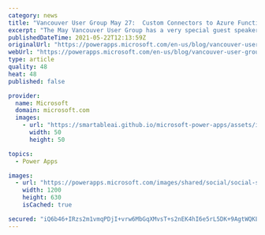 ```yaml
---
category: news
title: "Vancouver User Group May 27:  Custom Connectors to Azure Functions and Power Platform Certifications by Shannon Lindsay"
excerpt: "The May Vancouver User Group has a very special guest speaker, Shannon Lindsay from the Microsoft certification team! After the meeting kick off by noted Power Platform expert and Microsoft Business Applications MVP Scott Durow and Microsoft Technical specialist Ali Sharifi covering the highlights of"
publishedDateTime: 2021-05-22T12:13:59Z
originalUrl: "https://powerapps.microsoft.com/en-us/blog/vancouver-user-group-may-27-custom-connectors-to-azure-functions-and-power-platform-certifications-by-shannon-lindsay/"
webUrl: "https://powerapps.microsoft.com/en-us/blog/vancouver-user-group-may-27-custom-connectors-to-azure-functions-and-power-platform-certifications-by-shannon-lindsay/"
type: article
quality: 48
heat: 48
published: false

provider:
  name: Microsoft
  domain: microsoft.com
  images:
    - url: "https://smartableai.github.io/microsoft-power-apps/assets/images/organizations/microsoft.com-50x50.jpg"
      width: 50
      height: 50

topics:
  - Power Apps

images:
  - url: "https://powerapps.microsoft.com/images/shared/social/social-share-post-ignite.png"
    width: 1200
    height: 630
    isCached: true

secured: "iQ6b46+IRzs2m1vmqPDjI+vrw6MbGqXMvsT+s2nEK4hI6e5rL5DK+9AgtWQKL4pUPWoNyM2CWtbL/wy4W6BeMnuWcddWvLMIba1sFGIt09Q/1XpD0uPHW4M5QovyF4e9mHES53D3QWSDmBQTdTeCByB8GLVuyyXJZ5NwL29wYjyyG6W52j2d3NFjxD+9ggRoX2WvxZ2wXi8ZRpa+JgJ40l1yjkaMF/jtUEXonyWa6m59YoJUSxceQmu1L9vB4/Zdyk5cH01Zk1cWjfF6hE91SA5baNRaJOiySTgmsgMsSxIW+EHMuEQKYqYyvGK7DNyGS0eqAEsaspiCwm4jN0o+EZu9KL4/d507LcbKfLG54HI=;qX7PhsGQGzMIE/Y3QbAl0w=="
---
```


